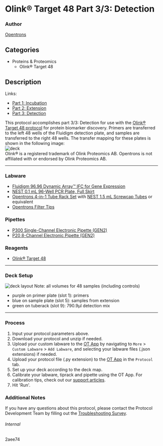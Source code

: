 # Olink® Target 48 Part 3/3: Detection

### Author
[Opentrons](https://opentrons.com/)



## Categories
* Proteins & Proteomics
	* Olink® Target 48

## Description

Links:
* [Part 1: Incubation](./2aee74-48)
* [Part 2: Extension](./2aee74-48-2)
* [Part 3: Detection](./2aee74-48-3)

This protocol accomplishes part 3/3: Detection for use with the [Olink® Target 48 protocol](https://www.olink.com/products-services/target/) for protein biomarker discovery. Primers are transferred to the left 48 wells of the Fluidigm detection plate, and samples are transferred to the right 48 wells. The transfer mapping for these plates is shown in the following image:  
![deck](https://opentrons-protocol-library-website.s3.amazonaws.com/custom-README-images/2aee74-48/transfer_scheme.png)
</br>
Olink® is a registered trademark of Olink Proteomics AB. Opentrons is not affiliated with or endorsed by Olink Proteomics AB.

---

### Labware
* [Fluidigm 96.96 Dynamic Array™ IFC for Gene Expression](https://store.fluidigm.com/Genomics/ApplicationsGenomics/GeneExpression/96-96%20Dynamic%20Array%E2%84%A2%20IFC%20for%20Gene%20Expression)
* [NEST 0.1 mL 96-Well PCR Plate, Full Skirt](https://shop.opentrons.com/collections/verified-labware/products/nest-0-1-ml-96-well-pcr-plate-full-skirt)
* [Opentrons 4-in-1 Tube Rack Set](https://shop.opentrons.com/collections/verified-labware/products/tube-rack-set-1) with [NEST 1.5 mL Screwcap Tubes](https://shop.opentrons.com/collections/verified-consumables/products/nest-1-5-ml-sample-vial) or equivalent
* [Opentrons Filter Tips](https://shop.opentrons.com/collections/opentrons-tips)

### Pipettes
* [P300 Single-Channel Electronic Pipette (GEN2)](https://shop.opentrons.com/collections/ot-2-pipettes/products/single-channel-electronic-pipette?variant=5984549109789)
* [P20 8-Channel Electronic Pipette (GEN2)](https://shop.opentrons.com/collections/ot-2-pipettes/products/8-channel-electronic-pipette)

### Reagents
* [Olink® Target 48](https://www.olink.com/products-services/target/)

---

### Deck Setup
![deck layout](https://opentrons-protocol-library-website.s3.amazonaws.com/custom-README-images/2aee74-48/deck.png)
Note: all volumes for 48 samples (including controls)
* purple on primer plate (slot 1): primers
* blue on sample plate (slot 5): samples from extension
* green on tuberack (slot 9): 790.9µl detection mix

---

### Process
1. Input your protocol parameters above.
2. Download your protocol and unzip if needed.
3. Upload your custom labware to the [OT App](https://opentrons.com/ot-app) by navigating to `More` > `Custom Labware` > `Add Labware`, and selecting your labware files (.json extensions) if needed.
4. Upload your protocol file (.py extension) to the [OT App](https://opentrons.com/ot-app) in the `Protocol` tab.
5. Set up your deck according to the deck map.
6. Calibrate your labware, tiprack and pipette using the OT App. For calibration tips, check out our [support articles](https://support.opentrons.com/en/collections/1559720-guide-for-getting-started-with-the-ot-2).
7. Hit 'Run'.

### Additional Notes
If you have any questions about this protocol, please contact the Protocol Development Team by filling out the [Troubleshooting Survey](https://protocol-troubleshooting.paperform.co/).

###### Internal
2aee74
